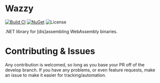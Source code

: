 # Wazzy
[![Build CI](https://github.com/ArachisH/Wazzy/actions/workflows/build.yaml/badge.svg)](https://github.com/ArachisH/Wazzy/actions)
[![NuGet](https://img.shields.io/nuget/v/Hypo.Wazzy?label=NuGet)](https://www.nuget.org/packages/Hypo.Wazzy)
![License](https://img.shields.io/github/license/ArachisH/Wazzy?label=License)

.NET library for [dis]assembling WebAssembly binaries.

# Contributing & Issues
Any contribution is welcomed, so long as you base your PR off of the develop branch. If you have any problems, or even feature requests, make an issue to make it easier for tracking/automation.
